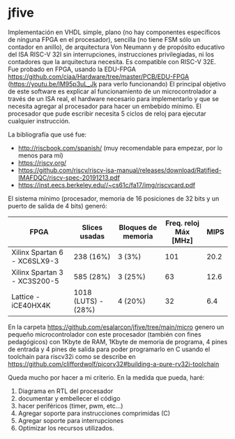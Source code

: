# jfive

Implementación en VHDL simple, plano (no hay componentes específicos de ninguna FPGA en el procesador), sencilla (no tiene FSM sólo un contador en anillo), de arquitectura Von Neumann y de propósito educativo del ISA RISC-V 32I sin interrupciones, instrucciones privilegiadas, ni los contadores que la arquitectura necesita. Es compatible con RISC-V 32E. 
Fue probado en FPGA, usando la EDU-FPGA https://github.com/ciaa/Hardware/tree/master/PCB/EDU-FPGA (https://youtu.be/lM95p3uL_Jk para verlo funcionando)
El principal objetivo de este software es explicar al funcionamiento de un microcontrolador a través de un ISA real, el hardware necesario para implementarlo y que se necesita agregar al procesador para hacer un embebido mínimo.
El procesador que pude escribir necesita 5 ciclos de reloj para ejecutar cualquier instrucción. 

La bibliografía que usé fue:
* http://riscbook.com/spanish/ (muy recomendable para empezar, por lo menos para mí)
* https://riscv.org/
* https://github.com/riscv/riscv-isa-manual/releases/download/Ratified-IMAFDQC/riscv-spec-20191213.pdf 
* https://inst.eecs.berkeley.edu//~cs61c/fa17/img/riscvcard.pdf

El sistema mínimo (procesador, memoria de 16 posiciones de 32 bits y un puerto de salida de 4 bits)
generó:

|FPGA                         | Slices usadas       | Bloques de memoria | Freq. reloj Máx [MHz]| MIPS |
|-----------------------------|---------------------|--------------------|----------------------|------|
|Xilinx Spartan 6 - XC6SLX9-3 | 238 (16%)           | 3 (3%)             | 101                  | 20.2 |
|Xilinx Spartan 3 - XC3S200-5 | 585 (28%)           | 3 (25%)            | 63                   | 12.6 |
|Lattice - iCE40HX4K          | 1018 (LUTS) - (28%) | 4 (20%)            | 32                   | 6.4  |

En la carpeta https://github.com/esalarcon/jfive/tree/main/micro genero un pequeño microcontrolador con este procesador (también con fines pedagógicos) con 1Kbyte de RAM, 1Kbyte de memoria de programa, 4 pines de entrada y 4 pines de salida para poder programarlo en C usando el toolchain para riscv32i como se describe en https://github.com/cliffordwolf/picorv32#building-a-pure-rv32i-toolchain 

Queda mucho por hacer a mi criterio. En la medida que pueda, haré:
1. Diagrama en RTL del procesador
2. documentar y embellecer el código
3. hacer periféricos (timer, pwm, etc...)
4. Agregar soporte para instrucciones comprimidas (C)
5. Agregar soporte para interrupciones
6. Optimizar los recursos utilizados.

